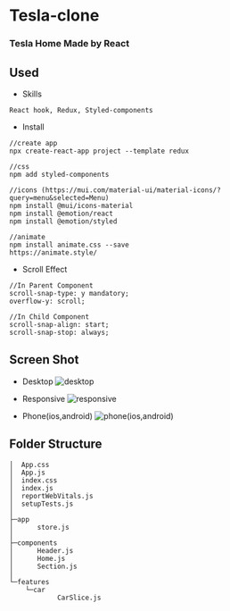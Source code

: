 # Tesla-clone
### Tesla Home Made by React 

## Used
- Skills
```
React hook, Redux, Styled-components
```
- Install
```
//create app
npx create-react-app project --template redux

//css
npm add styled-components

//icons (https://mui.com/material-ui/material-icons/?query=menu&selected=Menu)
npm install @mui/icons-material
npm install @emotion/react 
npm install @emotion/styled

//animate
npm install animate.css --save
https://animate.style/

```
- Scroll Effect
```
//In Parent Component
scroll-snap-type: y mandatory;
overflow-y: scroll;

//In Child Component
scroll-snap-align: start;
scroll-snap-stop: always;
```

## Screen Shot
- Desktop
![desktop](https://user-images.githubusercontent.com/55618626/186060824-12292ee9-79a1-46ba-87da-82a8fa5efe12.gif)



- Responsive
![responsive](https://user-images.githubusercontent.com/55618626/186060836-475522e6-4263-4bd6-9b22-f48c55a8b17a.gif)



- Phone(ios,android)
![phone(ios,android)](https://user-images.githubusercontent.com/55618626/186060850-29ff3be0-3fbc-43d9-9ec3-60bee843d427.gif)


## Folder Structure 
```
│  App.css
│  App.js
│  index.css
│  index.js
│  reportWebVitals.js
│  setupTests.js
│
├─app
│      store.js
│
├─components
│      Header.js
│      Home.js
│      Section.js
│
└─features
    └─car
            CarSlice.js
```
